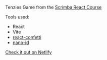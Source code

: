 Tenzies Game from the [Scrimba React Course](https://scrimba.com/learn/learnreact)

Tools used:

- React
- Vite
- [react-confetti](https://github.com/alampros/react-confetti)
- [nano-id](https://github.com/ai/nanoid)

[Check it out on Netlify](https://jocular-speculoos-6e93b7.netlify.app/)
